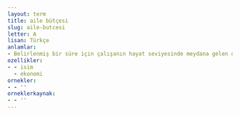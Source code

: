 ```yaml
---
layout: term
title: aile bütçesi
slug: aile-butcesi
letter: A
lisan: Türkçe
anlamlar:
- Belirlenmiş bir süre için çalışanın hayat seviyesinde meydana gelen değişmeleri belirlemek amacıyla yapılan istatistik çalışması
ozellikler:
- - isim
  - ekonomi
ornekler:
- - ''
orneklerkaynak:
- - ''
---
```

